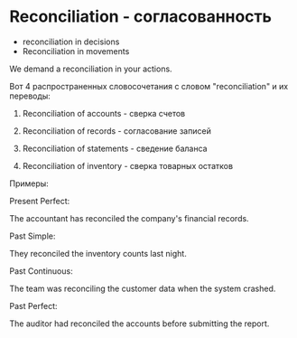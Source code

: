 # Reconciliation - согласованность




- reconciliation in decisions
- Reconciliation in movements

We demand a reconciliation in your actions.

Вот 4 распространенных словосочетания с словом "reconciliation" и их переводы:

1. Reconciliation of accounts - сверка счетов

2. Reconciliation of records - согласование записей

3. Reconciliation of statements - сведение баланса

4. Reconciliation of inventory - сверка товарных остатков

Примеры:

Present Perfect:

The accountant has reconciled the company's financial records.

Past Simple:

They reconciled the inventory counts last night.

Past Continuous:

The team was reconciling the customer data when the system crashed.

Past Perfect:

The auditor had reconciled the accounts before submitting the report.
